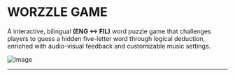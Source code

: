 # WORZZLE GAME

A interactive, bilingual **(ENG <-> FIL)** word puzzle game that challenges players to guess a hidden five-letter word through logical deduction, enriched with audio-visual feedback and customizable music settings. 

![Image](https://github.com/user-attachments/assets/a1924524-b25d-4693-89ef-72b6e5789d61)

---


